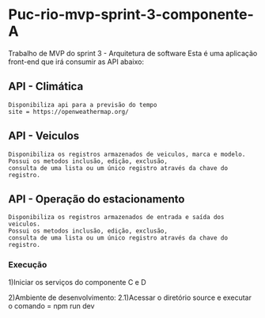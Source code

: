 # Puc-rio-mvp-sprint-3-componente-A
Trabalho de MVP do sprint 3 - Arquitetura de software
Esta é uma aplicação front-end que irá consumir as API abaixo:

## API - Climática 
    Disponibiliza api para a previsão do tempo 
    site = https://openweathermap.org/
## API - Veiculos
    Disponibiliza os registros armazenados de veiculos, marca e modelo.
    Possui os metodos inclusão, edição, exclusão, 
    consulta de uma lista ou um único registro através da chave do registro.

## API - Operação do estacionamento
    Disponibiliza os registros armazenados de entrada e saída dos veiculos.
    Possui os metodos inclusão, edição, exclusão, 
    consulta de uma lista ou um único registro através da chave do registro.
### Execução
1)Iniciar os serviços do componente C e D

2)Ambiente de desenvolvimento: 
    2.1)Acessar o diretório source e executar o comando = npm run dev